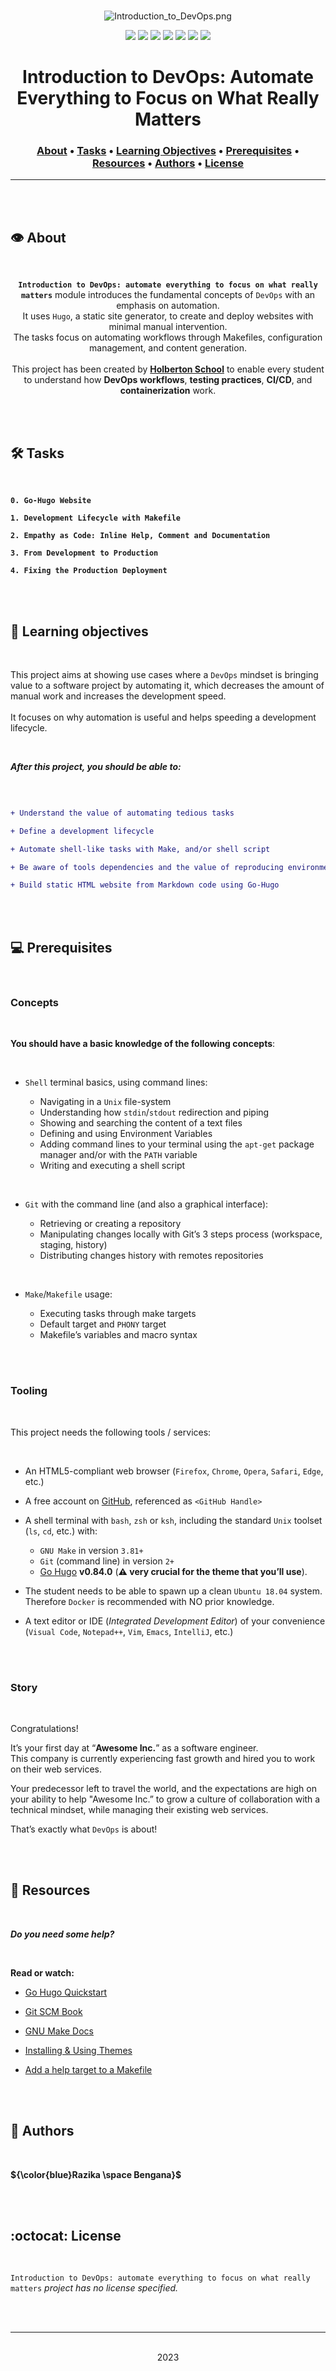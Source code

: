 <div align="center">
<br>

![Introduction_to_DevOps.png](README-image/introduction_to_devops.png)

</div>


<p align="center">
<img src="https://img.shields.io/badge/-DEVOPS-yellow">
<img src="https://img.shields.io/badge/-Linux-lightgrey">
<img src="https://img.shields.io/badge/-WSL-brown">
<img src="https://img.shields.io/badge/-Ubuntu%2020.04.4%20LTS-orange">
<img src="https://img.shields.io/badge/-JetBrains-blue">
<img src="https://img.shields.io/badge/-Holberton%20School-red">
<img src="https://img.shields.io/badge/License-not%20specified-brightgreen">
</p>


<h1 align="center"> Introduction to DevOps: Automate Everything to Focus on What Really Matters </h1>


<h3 align="center">
<a href="https://github.com/RazikaBengana/holbertonschool-validation/tree/main/module1#eye-about">About</a> •
<a href="https://github.com/RazikaBengana/holbertonschool-validation/tree/main/module1#hammer_and_wrench-tasks">Tasks</a> •
<a href="https://github.com/RazikaBengana/holbertonschool-validation/tree/main/module1#memo-learning-objectives">Learning Objectives</a> •
<a href="https://github.com/RazikaBengana/holbertonschool-validation/tree/main/module1#computer-prerequisites">Prerequisites</a> •
<a href="https://github.com/RazikaBengana/holbertonschool-validation/tree/main/module1#mag_right-resources">Resources</a> •
<a href="https://github.com/RazikaBengana/holbertonschool-validation/tree/main/module1#bust_in_silhouette-authors">Authors</a> •
<a href="https://github.com/RazikaBengana/holbertonschool-validation/tree/main/module1#octocat-license">License</a>
</h3>

---

<!-- ------------------------------------------------------------------------------------------------- -->

<br>
<br>

## :eye: About

<br>

<div align="center">

**`Introduction to DevOps: automate everything to focus on what really matters`** module introduces the fundamental concepts of `DevOps` with an emphasis on automation.
<br>
It uses `Hugo`, a static site generator, to create and deploy websites with minimal manual intervention.
<br>
The tasks focus on automating workflows through Makefiles, configuration management, and content generation.
<br>
<br>
This project has been created by **[Holberton School](https://www.holbertonschool.com/about-holberton)** to enable every student to understand how **DevOps workflows**, **testing practices**, **CI/CD**, and **containerization** work.

</div>

<br>
<br>

<!-- ------------------------------------------------------------------------------------------------- -->

## :hammer_and_wrench: Tasks

<br>

**`0. Go-Hugo Website`**

**`1. Development Lifecycle with Makefile`**

**`2. Empathy as Code: Inline Help, Comment and Documentation`**

**`3. From Development to Production`**

**`4. Fixing the Production Deployment`**

<br>
<br>

<!-- ------------------------------------------------------------------------------------------------- -->

## :memo: Learning objectives

<br>

This project aims at showing use cases where a `DevOps` mindset is bringing value to a software project by automating it, which decreases the amount of manual work and increases the development speed. 
<br>
<br>
It focuses on why automation is useful and helps speeding a development lifecycle.

<br>

**_After this project, you should be able to:_**

<br>

```diff

+ Understand the value of automating tedious tasks

+ Define a development lifecycle

+ Automate shell-like tasks with Make, and/or shell script

+ Be aware of tools dependencies and the value of reproducing environment

+ Build static HTML website from Markdown code using Go-Hugo

```

<br>
<br>

<!-- ------------------------------------------------------------------------------------------------- -->

## :computer: Prerequisites

<br>

### Concepts

<br>

**You should have a basic knowledge of the following concepts**:

<br>

- `Shell` terminal basics, using command lines:

    - Navigating in a `Unix` file-system 
    - Understanding how `stdin`/`stdout` redirection and piping 
    - Showing and searching the content of a text files 
    - Defining and using Environment Variables 
    - Adding command lines to your terminal using the `apt-get` package manager and/or with the `PATH` variable 
    - Writing and executing a shell script

<br>

- `Git` with the command line (and also a graphical interface):

    - Retrieving or creating a repository  
    - Manipulating changes locally with Git’s 3 steps process (workspace, staging, history)
    - Distributing changes history with remotes repositories

<br>

- `Make`/`Makefile` usage:

    - Executing tasks through make targets
    - Default target and `PHONY` target 
    - Makefile’s variables and macro syntax

<br>
<br>

### Tooling

<br>

This project needs the following tools / services:

<br>

- An HTML5-compliant web browser (`Firefox`, `Chrome`, `Opera`, `Safari`, `Edge`, etc.)


- A free account on [GitHub](https://github.com/), referenced as `<GitHub Handle>`


- A shell terminal with `bash`, `zsh` or `ksh`, including the standard `Unix` toolset (`ls`, `cd`, etc.) with:
  
    - `GNU Make` in version `3.81+`
    - `Git` (command line) in version `2+`
    - [Go Hugo](https://gohugo.io/) **v0.84.0** (**:warning: very crucial for the theme that you’ll use**).


- The student needs to be able to spawn up a clean `Ubuntu 18.04` system. <br>
Therefore `Docker` is recommended with NO prior knowledge.


- A text editor or IDE (_Integrated Development Editor_) of your convenience (`Visual Code`, `Notepad++`, `Vim`, `Emacs`, `IntelliJ`, etc.)

<br>
<br>

### Story

<br>

Congratulations!

It’s your first day at “**Awesome Inc.**” as a software engineer. <br>
This company is currently experiencing fast growth and hired you to work on their web services. <br>

Your predecessor left to travel the world, and the expectations are high on your ability to help "Awesome Inc.” to grow a culture of collaboration with a technical mindset, while managing their existing web services. <br>

That’s exactly what `DevOps` is about!

<br>
<br>

<!-- ------------------------------------------------------------------------------------------------- -->

## :mag_right: Resources

<br>

**_Do you need some help?_**

<br>

**Read or watch:**

* [Go Hugo Quickstart](https://gohugo.io/getting-started/quick-start/)

* [Git SCM Book](https://git-scm.com/book/en/v2)

* [GNU Make Docs](https://www.gnu.org/software/make/manual/html_node/index.html)

* [Installing & Using Themes](https://www.youtube.com/watch?v=L34JL_3Jkyc&ab_channel=MikeDane)

* [Add a help target to a Makefile](https://gist.github.com/prwhite/8168133)

<br>
<br>

<!-- ------------------------------------------------------------------------------------------------- -->

## :bust_in_silhouette: Authors

<br>

**${\color{blue}Razika \space Bengana}$**

<br>
<br>

<!-- ------------------------------------------------------------------------------------------------- -->

## :octocat: License

<br>

```Introduction to DevOps: automate everything to focus on what really matters``` _project has no license specified._

<br>
<br>

---

<p align="center"><br>2023</p>